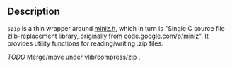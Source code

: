 ## Description

`szip` is a thin wrapper around [miniz.h](https://github.com/richgel999/miniz),
which in turn is "Single C source file zlib-replacement library,
originally from code.google.com/p/miniz".
It provides utility functions for reading/writing .zip files.

*TODO*
Merge/move under vlib/compress/zip .
